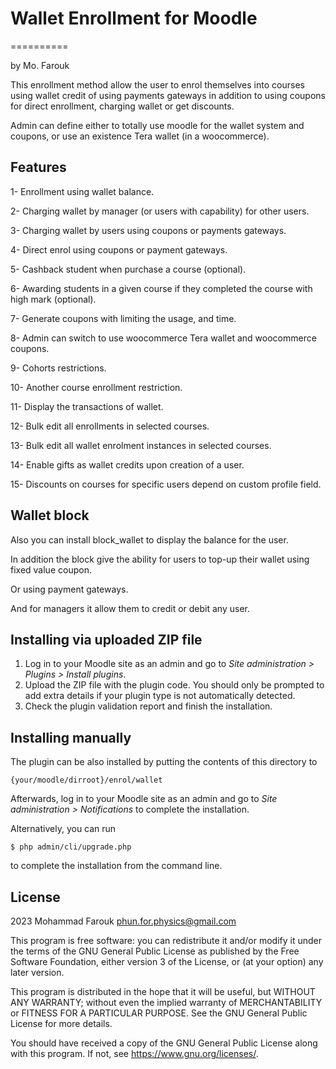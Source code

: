 # Wallet Enrollment for Moodle #
==========

by Mo. Farouk

This enrollment method allow the user to enrol themselves into courses using wallet credit of using payments gateways in addition to using coupons for direct enrollment, charging wallet or get discounts.

Admin can define either to totally use moodle for the wallet system and coupons, or use an existence Tera wallet (in a woocommerce).

## Features ##

1- Enrollment using wallet balance.

2- Charging wallet by manager (or users with capability) for other users.

3- Charging wallet by users using coupons or payments gateways.

4- Direct enrol using coupons or payment gateways.

5- Cashback student when purchase a course (optional).

6- Awarding students in a given course if they completed the course with high mark (optional).

7- Generate coupons with limiting the usage, and time.

8- Admin can switch to use woocommerce Tera wallet and woocommerce coupons.

9- Cohorts restrictions.

10- Another course enrollment restriction.

11- Display the transactions of wallet.

12- Bulk edit all enrollments in selected courses.

13- Bulk edit all wallet enrolment instances in selected courses.

14- Enable gifts as wallet credits upon creation of a user.

15- Discounts on courses for specific users depend on custom profile field.


## Wallet block ##

Also you can install block_wallet to display the balance for the user.

In addition the block give the ability for users to top-up their wallet using fixed value coupon.

Or using payment gateways.

And for managers it allow them to credit or debit any user.

## Installing via uploaded ZIP file ##

1. Log in to your Moodle site as an admin and go to _Site administration >
   Plugins > Install plugins_.
2. Upload the ZIP file with the plugin code. You should only be prompted to add
   extra details if your plugin type is not automatically detected.
3. Check the plugin validation report and finish the installation.

## Installing manually ##

The plugin can be also installed by putting the contents of this directory to

    {your/moodle/dirroot}/enrol/wallet

Afterwards, log in to your Moodle site as an admin and go to _Site administration >
Notifications_ to complete the installation.

Alternatively, you can run

    $ php admin/cli/upgrade.php

to complete the installation from the command line.

## License ##

2023 Mohammad Farouk <phun.for.physics@gmail.com>

This program is free software: you can redistribute it and/or modify it under
the terms of the GNU General Public License as published by the Free Software
Foundation, either version 3 of the License, or (at your option) any later
version.

This program is distributed in the hope that it will be useful, but WITHOUT ANY
WARRANTY; without even the implied warranty of MERCHANTABILITY or FITNESS FOR A
PARTICULAR PURPOSE.  See the GNU General Public License for more details.

You should have received a copy of the GNU General Public License along with
this program.  If not, see <https://www.gnu.org/licenses/>.